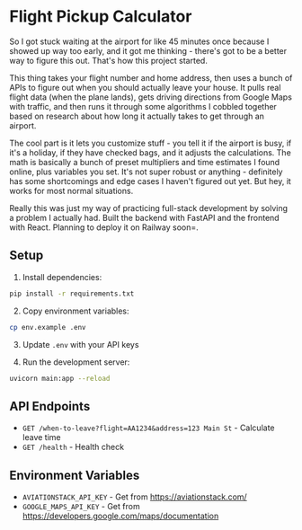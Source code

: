 # Flight Pickup Calculator

So I got stuck waiting at the airport for like 45 minutes once because I showed up way too early, and it got me thinking - there's got to be a better way to figure this out. That's how this project started.

This thing takes your flight number and home address, then uses a bunch of APIs to figure out when you should actually leave your house. It pulls real flight data (when the plane lands), gets driving directions from Google Maps with traffic, and then runs it through some algorithms I cobbled together based on research about how long it actually takes to get through an airport.

The cool part is it lets you customize stuff - you tell it if the airport is busy, if it's a holiday, if they have checked bags, and it adjusts the calculations. The math is basically a bunch of preset multipliers and time estimates I found online, plus variables you set. It's not super robust or anything - definitely has some shortcomings and edge cases I haven't figured out yet. But hey, it works for most normal situations.

Really this was just my way of practicing full-stack development by solving a problem I actually had. Built the backend with FastAPI and the frontend with React. Planning to deploy it on Railway soon=.

## Setup

1. Install dependencies:
```bash
pip install -r requirements.txt
```

2. Copy environment variables:
```bash
cp env.example .env
```

3. Update `.env` with your API keys

4. Run the development server:
```bash
uvicorn main:app --reload
```

## API Endpoints

- `GET /when-to-leave?flight=AA1234&address=123 Main St` - Calculate leave time
- `GET /health` - Health check

## Environment Variables

- `AVIATIONSTACK_API_KEY` - Get from https://aviationstack.com/
- `GOOGLE_MAPS_API_KEY` - Get from https://developers.google.com/maps/documentation
